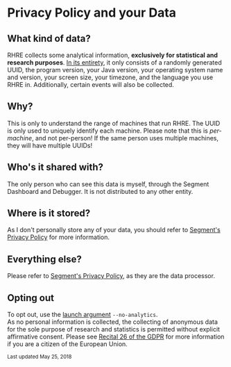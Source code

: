 # Privacy Policy and your Data

## What kind of data?
RHRE collects some analytical information, **exclusively for statistical and research purposes**.
[In its entirety](core/src/main/kotlin/io/github/chrislo27/rhre3/analytics/AnalyticsHandler.kt), it only
consists of a randomly generated UUID, the program version, your Java
version, your operating system name and version, your screen size,
your timezone, and the language you use RHRE in. Additionally,
certain events will also be collected.

## Why?
This is only to understand the range of machines that run RHRE.
The UUID is only used to uniquely identify each machine. Please note that
this is *per-machine*, and not per-person! If the same person uses multiple
machines, they will have multiple UUIDs!

## Who's it shared with?
The only person who can see this data is myself, through the Segment Dashboard and Debugger.
It is not distributed to any other entity.

## Where is it stored?
As I don't personally store any of your data,
you should refer to [Segment's Privacy Policy](https://segment.com/docs/legal/privacy/)
for more information.

## Everything else?
Please refer to [Segment's Privacy Policy](https://segment.com/docs/legal/privacy/),
as they are the data processor.

## Opting out
To opt out, use the [launch argument](docs/Launch-arguments.md) `--no-analytics`.<br>
As no personal information is collected, the collecting of anonymous data
for the sole purpose of research and statistics is permitted without
explicit affirmative consent. Please see [Recital 26 of the GDPR](https://gdpr-info.eu/recitals/no-26/)
for more information if you are a citizen of the European Union.

<small>Last updated May 25, 2018</small>